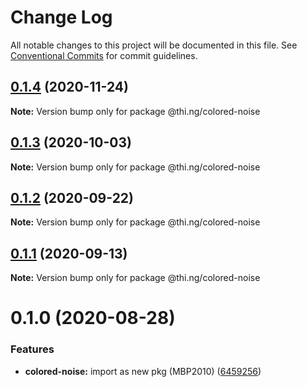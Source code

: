 # Change Log

All notable changes to this project will be documented in this file.
See [Conventional Commits](https://conventionalcommits.org) for commit guidelines.

## [0.1.4](https://github.com/thi-ng/umbrella/compare/@thi.ng/colored-noise@0.1.3...@thi.ng/colored-noise@0.1.4) (2020-11-24)

**Note:** Version bump only for package @thi.ng/colored-noise





## [0.1.3](https://github.com/thi-ng/umbrella/compare/@thi.ng/colored-noise@0.1.2...@thi.ng/colored-noise@0.1.3) (2020-10-03)

**Note:** Version bump only for package @thi.ng/colored-noise





## [0.1.2](https://github.com/thi-ng/umbrella/compare/@thi.ng/colored-noise@0.1.1...@thi.ng/colored-noise@0.1.2) (2020-09-22)

**Note:** Version bump only for package @thi.ng/colored-noise





## [0.1.1](https://github.com/thi-ng/umbrella/compare/@thi.ng/colored-noise@0.1.0...@thi.ng/colored-noise@0.1.1) (2020-09-13)

**Note:** Version bump only for package @thi.ng/colored-noise





# 0.1.0 (2020-08-28)


### Features

* **colored-noise:** import as new pkg (MBP2010) ([6459256](https://github.com/thi-ng/umbrella/commit/64592562ee4e4374011edc596e28f41b94218b44))
